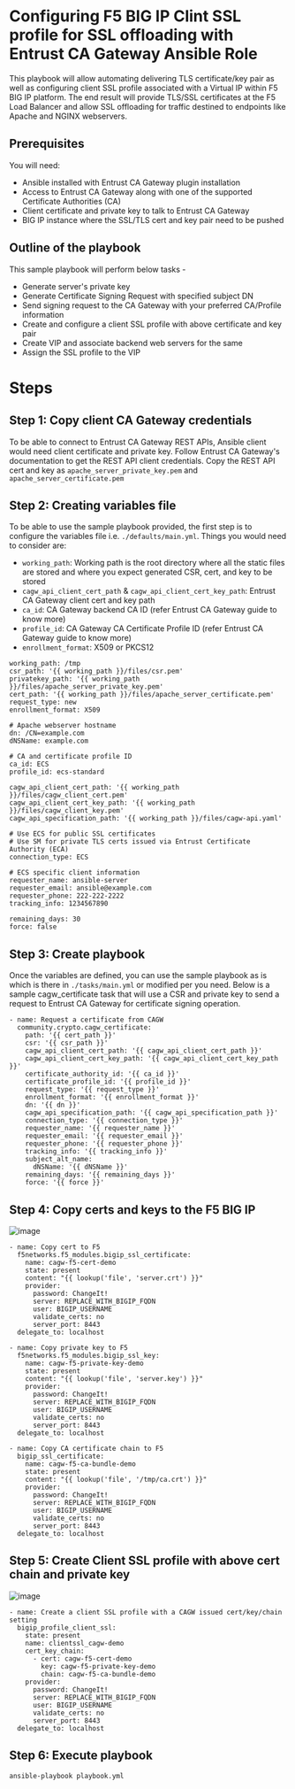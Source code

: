 # Configuring F5 BIG IP Clint SSL profile for SSL offloading with Entrust CA Gateway Ansible Role
This playbook will allow automating delivering TLS certificate/key pair as well as configuring client SSL profile associated with a Virtual IP within F5 BIG IP platform. The end result will provide TLS/SSL certificates at the F5 Load Balancer and allow SSL offloading for traffic destined to endpoints like Apache and NGINX webservers.

## Prerequisites
You will need: 
- Ansible installed with Entrust CA Gateway plugin installation
- Access to Entrust CA Gateway along with one of the supported Certificate Authorities (CA)
- Client certificate and private key to talk to Entrust CA Gateway
- BIG IP instance where the SSL/TLS cert and key pair need to be pushed

## Outline of the playbook
This sample playbook will perform below tasks -
- Generate server's private key
- Generate Certificate Signing Request with specified subject DN
- Send signing request to the CA Gateway with your preferred CA/Profile information
- Create and configure a client SSL profile with above certificate and key pair
- Create VIP and associate backend web servers for the same
- Assign the SSL profile to the VIP

# Steps

## Step 1: Copy client CA Gateway credentials
To be able to connect to Entrust CA Gateway REST APIs, Ansible client would need client certificate and private key.
Follow Entrust CA Gateway's documentation to get the REST API client credentials.
Copy the REST API cert and key as ```apache_server_private_key.pem``` and ```apache_server_certificate.pem```

## Step 2: Creating variables file
To be able to use the sample playbook provided, the first step is to configure the variables file i.e. ``` ./defaults/main.yml ```. Things you would need to consider are:
- ```working_path```: Working path is the root directory where all the static files are stored and where you expect generated CSR, cert, and key to be stored 
- ```cagw_api_client_cert_path``` & ```cagw_api_client_cert_key_path```: Entrust CA Gateway client cert and key path
- ```ca_id```: CA Gateway backend CA ID (refer Entrust CA Gateway guide to know more)
- ```profile_id```: CA Gateway CA Certificate Profile ID (refer Entrust CA Gateway guide to know more)
- ```enrollment_format```: X509 or PKCS12 
```
working_path: /tmp
csr_path: '{{ working_path }}/files/csr.pem'
privatekey_path: '{{ working_path }}/files/apache_server_private_key.pem'
cert_path: '{{ working_path }}/files/apache_server_certificate.pem'
request_type: new
enrollment_format: X509

# Apache webserver hostname
dn: /CN=example.com
dNSName: example.com

# CA and certificate profile ID
ca_id: ECS
profile_id: ecs-standard

cagw_api_client_cert_path: '{{ working_path }}/files/cagw_client_cert.pem'
cagw_api_client_cert_key_path: '{{ working_path }}/files/cagw_client_key.pem'
cagw_api_specification_path: '{{ working_path }}/files/cagw-api.yaml'

# Use ECS for public SSL certificates
# Use SM for private TLS certs issued via Entrust Certificate Authority (ECA)
connection_type: ECS

# ECS specific client information
requester_name: ansible-server
requester_email: ansible@example.com
requester_phone: 222-222-2222
tracking_info: 1234567890

remaining_days: 30
force: false
```

## Step 3: Create playbook
Once the variables are defined, you can use the sample playbook as is which is there in ```./tasks/main.yml``` or modified per you need.
Below is a sample cagw_certificate task that will use a CSR and private key to send a request to Entrust CA Gateway for certificate signing operation.
```
- name: Request a certificate from CAGW
  community.crypto.cagw_certificate:
    path: '{{ cert_path }}'
    csr: '{{ csr_path }}'
    cagw_api_client_cert_path: '{{ cagw_api_client_cert_path }}'
    cagw_api_client_cert_key_path: '{{ cagw_api_client_cert_key_path }}'
    certificate_authority_id: '{{ ca_id }}'
    certificate_profile_id: '{{ profile_id }}'
    request_type: '{{ request_type }}'
    enrollment_format: '{{ enrollment_format }}'
    dn: '{{ dn }}'
    cagw_api_specification_path: '{{ cagw_api_specification_path }}'
    connection_type: '{{ connection_type }}'
    requester_name: '{{ requester_name }}'
    requester_email: '{{ requester_email }}'
    requester_phone: '{{ requester_phone }}'
    tracking_info: '{{ tracking_info }}'
    subject_alt_name:
      dNSName: '{{ dNSName }}'
    remaining_days: '{{ remaining_days }}'
    force: '{{ force }}'
```
## Step 4: Copy certs and keys to the F5 BIG IP
![image](https://user-images.githubusercontent.com/98990887/166520471-51d8dc55-e62d-4d79-9ca2-fd63ad4fb321.png)
```
- name: Copy cert to F5
  f5networks.f5_modules.bigip_ssl_certificate:
    name: cagw-f5-cert-demo
    state: present
    content: "{{ lookup('file', 'server.crt') }}"
    provider:
      password: ChangeIt!
      server: REPLACE_WITH_BIGIP_FQDN
      user: BIGIP_USERNAME
      validate_certs: no
      server_port: 8443
  delegate_to: localhost
 
- name: Copy private key to F5
  f5networks.f5_modules.bigip_ssl_key:
    name: cagw-f5-private-key-demo
    state: present
    content: "{{ lookup('file', 'server.key') }}"
    provider:
      password: ChangeIt!
      server: REPLACE_WITH_BIGIP_FQDN
      user: BIGIP_USERNAME
      validate_certs: no
      server_port: 8443
  delegate_to: localhost
 
- name: Copy CA certificate chain to F5
  bigip_ssl_certificate:
    name: cagw-f5-ca-bundle-demo
    state: present
    content: "{{ lookup('file', '/tmp/ca.crt') }}"
    provider:
      password: ChangeIt!
      server: REPLACE_WITH_BIGIP_FQDN
      user: BIGIP_USERNAME
      validate_certs: no
      server_port: 8443
  delegate_to: localhost
```
## Step 5: Create Client SSL profile with above cert chain and private key
![image](https://user-images.githubusercontent.com/98990887/166520538-e8e4e89b-5f13-4237-9ccf-38fdc7fb785b.png)
```
- name: Create a client SSL profile with a CAGW issued cert/key/chain setting
  bigip_profile_client_ssl:
    state: present
    name: clientssl_cagw-demo
    cert_key_chain:
      - cert: cagw-f5-cert-demo
        key: cagw-f5-private-key-demo
        chain: cagw-f5-ca-bundle-demo
    provider:
      password: ChangeIt!
      server: REPLACE_WITH_BIGIP_FQDN
      user: BIGIP_USERNAME
      validate_certs: no
      server_port: 8443
  delegate_to: localhost
```
## Step 6: Execute playbook
```
ansible-playbook playbook.yml
```
